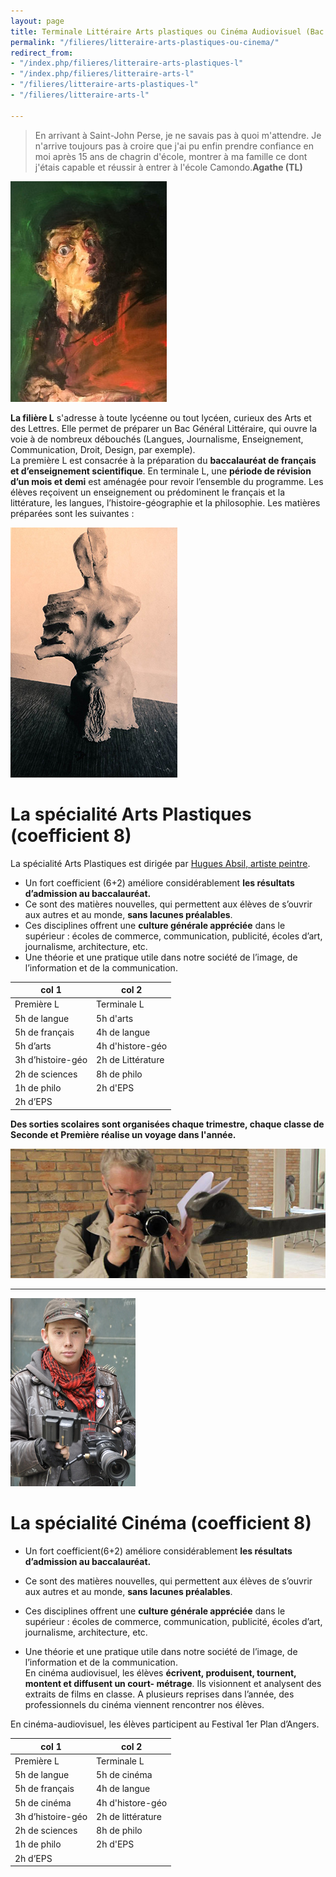 ```yaml
---
layout: page
title: Terminale Littéraire Arts plastiques ou Cinéma Audiovisuel (Bac L)
permalink: "/filieres/litteraire-arts-plastiques-ou-cinema/"
redirect_from:
- "/index.php/filieres/litteraire-arts-plastiques-l"
- "/index.php/filieres/litteraire-arts-l"
- "/filieres/litteraire-arts-plastiques-l"
- "/filieres/litteraire-arts-l"

---
```

> En arrivant à Saint-John Perse, je ne savais pas à quoi m'attendre. Je n'arrive toujours pas à croire que j'ai pu enfin prendre confiance en moi après 15 ans de chagrin d'école, montrer à ma famille ce dont j'étais capable et réussir à entrer à l'école Camondo.**Agathe (TL)**

![Bac L Arts Plastiques - École Saint John Perse](/images/arts-plastique.jpg)

**La filière L** s'adresse à toute lycéenne ou tout lycéen, curieux des Arts et des Lettres. Elle permet de préparer un Bac Général Littéraire, qui ouvre la voie à de nombreux débouchés (Langues, Journalisme, Enseignement, Communication, Droit, Design, par exemple).  
La première L est consacrée à la préparation du **baccalauréat de français et d’enseignement scientifique**. En terminale L, une **période de révision d’un mois et demi** est aménagée pour revoir l’ensemble du programme. Les élèves reçoivent un enseignement ou prédominent le français et la littérature, les langues, l’histoire-géographie et la philosophie. Les matières préparées sont les suivantes :

![Filière Littéraire Arts - École Saint John Perse](/images/arts-plastique-sculpture.jpg)

# La spécialité Arts Plastiques (coefficient 8)

La spécialité Arts Plastiques est dirigée par [Hugues Absil, artiste peintre](http://hugues-absil.com/). 

- Un fort coefficient (6+2) améliore considérablement **les résultats d’admission au baccalauréat.**  
- Ce sont des matières nouvelles, qui permettent aux élèves de s’ouvrir aux autres et au monde, **sans lacunes préalables**.   
- Ces disciplines offrent une **culture générale appréciée** dans le supérieur : écoles de commerce, communication, publicité, écoles d’art, journalisme, architecture, etc.   
- Une théorie et une pratique utile dans notre société de l’image, de l’information et de la communication.  

col 1             | col 2            
----------------- | -----------------
Première L        | Terminale L      
5h de langue      | 5h d'arts        
5h de français    | 4h de langue     
5h d’arts         | 4h d'histore-géo 
3h d’histoire-géo | 2h de Littérature
2h de sciences    | 8h de philo      
1h de philo       | 2h d'EPS         
2h d’EPS          |                  

**Des sorties scolaires sont organisées chaque trimestre, chaque classe de Seconde et Première réalise un voyage dans l'année.**

![Arts plastiques - École Saint John Perse](/images/arts-plastique-photo.jpg)

---

![Littéraire Cinéma - École Saint John Perse](/images/cinema.jpg)

# La spécialité Cinéma (coefficient 8)

- Un fort coefficient(6+2) améliore considérablement **les résultats d’admission au baccalauréat.**

- Ce sont des matières nouvelles, qui permettent aux élèves de s’ouvrir aux autres et au monde, **sans lacunes préalables**.   
- Ces disciplines offrent une **culture générale appréciée** dans le supérieur : écoles de commerce, communication, publicité, écoles d’art, journalisme, architecture, etc.   
- Une théorie et une pratique utile dans notre société de l’image, de l’information et de la communication.  
En cinéma audiovisuel, les élèves **écrivent, produisent, tournent, montent et diffusent un court- métrage**. Ils visionnent et analysent des extraits de films en classe. A plusieurs reprises dans l’année, des professionnels du cinéma viennent rencontrer nos élèves.

En cinéma-audiovisuel, les élèves participent au Festival 1er Plan d’Angers.

col 1             | col 2             
----------------- | ------------------
Première L       |  Terminale L       
5h de langue      | 5h de cinéma      
5h de français    | 4h de langue      
5h de cinéma      | 4h d'histore-géo  
3h d’histoire-géo | 2h de littérature 
2h de sciences    | 8h de philo       
1h de philo       | 2h d'EPS          
2h d’EPS          |